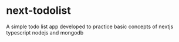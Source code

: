 # next-todolist
A simple todo list app developed to practice basic concepts of nextjs typescript nodejs and mongodb
